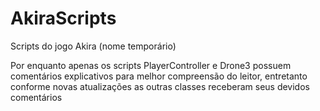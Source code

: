 # AkiraScripts
Scripts do jogo Akira (nome temporário)

Por enquanto apenas os scripts PlayerController e Drone3 possuem comentários explicativos para melhor compreensão do leitor, entretanto conforme novas atualizações as outras classes receberam seus devidos comentários
